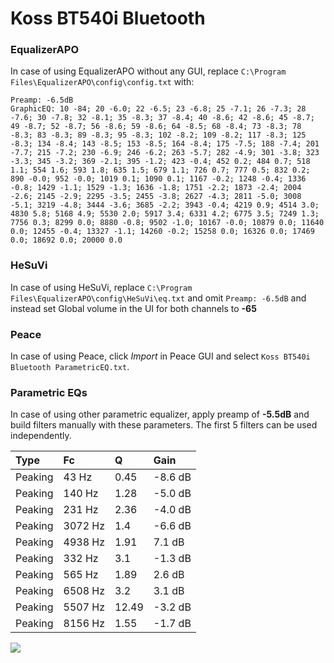 # Koss BT540i Bluetooth

### EqualizerAPO
In case of using EqualizerAPO without any GUI, replace `C:\Program Files\EqualizerAPO\config\config.txt`
with:
```
Preamp: -6.5dB
GraphicEQ: 10 -84; 20 -6.0; 22 -6.5; 23 -6.8; 25 -7.1; 26 -7.3; 28 -7.6; 30 -7.8; 32 -8.1; 35 -8.3; 37 -8.4; 40 -8.6; 42 -8.6; 45 -8.7; 49 -8.7; 52 -8.7; 56 -8.6; 59 -8.6; 64 -8.5; 68 -8.4; 73 -8.3; 78 -8.3; 83 -8.3; 89 -8.3; 95 -8.3; 102 -8.2; 109 -8.2; 117 -8.3; 125 -8.3; 134 -8.4; 143 -8.5; 153 -8.5; 164 -8.4; 175 -7.5; 188 -7.4; 201 -7.7; 215 -7.2; 230 -6.9; 246 -6.2; 263 -5.7; 282 -4.9; 301 -3.8; 323 -3.3; 345 -3.2; 369 -2.1; 395 -1.2; 423 -0.4; 452 0.2; 484 0.7; 518 1.1; 554 1.6; 593 1.8; 635 1.5; 679 1.1; 726 0.7; 777 0.5; 832 0.2; 890 -0.0; 952 -0.0; 1019 0.1; 1090 0.1; 1167 -0.2; 1248 -0.4; 1336 -0.8; 1429 -1.1; 1529 -1.3; 1636 -1.8; 1751 -2.2; 1873 -2.4; 2004 -2.6; 2145 -2.9; 2295 -3.5; 2455 -3.8; 2627 -4.3; 2811 -5.0; 3008 -5.1; 3219 -4.8; 3444 -3.6; 3685 -2.2; 3943 -0.4; 4219 0.9; 4514 3.0; 4830 5.8; 5168 4.9; 5530 2.0; 5917 3.4; 6331 4.2; 6775 3.5; 7249 1.3; 7756 0.3; 8299 0.0; 8880 -0.8; 9502 -1.0; 10167 -0.0; 10879 0.0; 11640 0.0; 12455 -0.4; 13327 -1.1; 14260 -0.2; 15258 0.0; 16326 0.0; 17469 0.0; 18692 0.0; 20000 0.0
```

### HeSuVi
In case of using HeSuVi, replace `C:\Program Files\EqualizerAPO\config\HeSuVi\eq.txt` and omit `Preamp:
-6.5dB` and instead set Global volume in the UI for both channels to **-65**

### Peace
In case of using Peace, click *Import* in Peace GUI and select `Koss BT540i Bluetooth ParametricEQ.txt`.

### Parametric EQs
In case of using other parametric equalizer, apply preamp of **-5.5dB** and build filters manually with
these parameters. The first 5 filters can be used independently.

| Type    | Fc      |     Q | Gain    |
|:--------|:--------|:------|:--------|
| Peaking | 43 Hz   |  0.45 | -8.6 dB |
| Peaking | 140 Hz  |  1.28 | -5.0 dB |
| Peaking | 231 Hz  |  2.36 | -4.0 dB |
| Peaking | 3072 Hz |  1.4  | -6.6 dB |
| Peaking | 4938 Hz |  1.91 | 7.1 dB  |
| Peaking | 332 Hz  |  3.1  | -1.3 dB |
| Peaking | 565 Hz  |  1.89 | 2.6 dB  |
| Peaking | 6508 Hz |  3.2  | 3.1 dB  |
| Peaking | 5507 Hz | 12.49 | -3.2 dB |
| Peaking | 8156 Hz |  1.55 | -1.7 dB |

![](https://raw.githubusercontent.com/jaakkopasanen/AutoEq/master/results/innerfidelity/sbaf-serious/Koss%20BT540i%20Bluetooth/Koss%20BT540i%20Bluetooth.png)